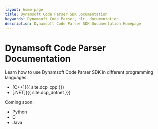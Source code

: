 ```yaml
---
layout: home-page
title: Dynamsoft Code Parser SDK Documentation
keywords: Dynamsoft Code Parser, dlr, documentation
description: Dynamsoft Code Parser SDK Documentation Homepage
---
```


# Dynamsoft Code Parser Documentation

Learn how to use Dynamsoft Code Parser SDK in different programming languages:

- [C++]({{ site.dcp_cpp }})
- [.NET]({{ site.dcp_dotnet }})

Coming soon:

- Python
- C
- Java
